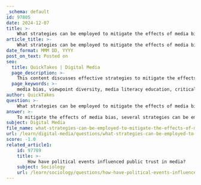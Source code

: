 ```yaml
---
_schema: default
id: 97805
date: 2024-12-07
title: >-
    What strategies can be employed to mitigate the effects of media bias?
article_title: >-
    What strategies can be employed to mitigate the effects of media bias?
date_format: MMM DD, YYYY
post_on_text: Posted on
seo:
  title: QuickTakes | Digital Media
  page_description: >-
    This content discusses effective strategies to mitigate the effects of media bias, emphasizing the importance of viewpoint diversity, media literacy education, critical evaluation of news sources, fact-checking, leveraging technology, and encouraging open dialogue.
  page_keywords: >-
    media bias, viewpoint diversity, media literacy education, critical evaluation, fact-checking, confirmation bias, technology in media, open dialogue, misinformation, news consumers, balanced reporting, diverse perspectives
author: QuickTakes
question: >-
    What strategies can be employed to mitigate the effects of media bias?
answer: >-
    To mitigate the effects of media bias, several strategies can be employed by both media producers and consumers. Here are some effective approaches:\n\n1. **Promoting Viewpoint Diversity**: Newsrooms should strive for diversity in demographics, ideologies, and experiences among journalists. This diversity can enhance the breadth and depth of news coverage, allowing for a more balanced representation of different perspectives.\n\n2. **Media Literacy Education**: Educating the public about media literacy is crucial. This includes teaching individuals how to critically evaluate news sources, recognize bias, and differentiate between factual reporting and opinion pieces. Programs that focus on media literacy can empower consumers to make informed decisions about the news they consume.\n\n3. **Encouraging Critical Evaluation**: Consumers should be encouraged to critically evaluate news sources. This can involve checking the credibility of sources, understanding the context of news stories, and being aware of potential biases in reporting. Tools like the Media Bias Chart can help individuals assess the reliability and bias of various news outlets.\n\n4. **Implementing Fact-Checking Mechanisms**: Utilizing fact-checking websites and resources can help verify the accuracy of information before sharing it. This practice can reduce the spread of misinformation and disinformation, which often thrive in biased reporting environments.\n\n5. **Consider-the-Opposite Strategy**: To combat confirmation bias, individuals can adopt a "consider-the-opposite" strategy. When forming opinions or testing hypotheses, it is beneficial to actively seek out and consider alternative viewpoints or evidence that contradicts one's initial beliefs.\n\n6. **Utilizing Technology**: Leveraging machine learning and natural language processing techniques can aid in detecting bias in news headlines and articles. Developing tools that analyze and flag biased content can help consumers become more aware of the media they are engaging with.\n\n7. **Encouraging Open Dialogue**: Fostering environments where open dialogue and civil discourse are encouraged can help bridge divides created by media bias. Engaging in discussions with individuals holding different viewpoints can promote understanding and reduce polarization.\n\nBy implementing these strategies, both media producers and consumers can work towards reducing the impact of media bias, ultimately leading to a more informed public and a healthier democratic society.
subject: Digital Media
file_name: what-strategies-can-be-employed-to-mitigate-the-effects-of-media-bias.md
url: /learn/digital-media/questions/what-strategies-can-be-employed-to-mitigate-the-effects-of-media-bias
score: -1.0
related_article1:
    id: 97789
    title: >-
        How have political events influenced public trust in media?
    subject: Sociology
    url: /learn/sociology/questions/how-have-political-events-influenced-public-trust-in-media
---
```


&nbsp;